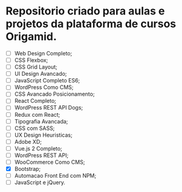 # Repositorio criado para aulas e projetos da plataforma de cursos Origamid.

- [ ] Web Design Completo;
- [ ] CSS Flexbox;
- [ ] CSS Grid Layout;
- [ ] UI Design Avancado;
- [ ] JavaScript Completo ES6;
- [ ] WordPress Como CMS;
- [ ] CSS Avancado Posicionamento;
- [ ] React Completo;
- [ ] WordPress REST API Dogs;
- [ ] Redux com React;
- [ ] Tipografia Avancada;
- [ ] CSS com SASS;
- [ ] UX Design Heuristicas;
- [ ] Adobe XD;
- [ ] Vue.js 2 Completo;
- [ ] WordPress REST API;
- [ ] WooCommerce Como CMS;
- [X] Bootstrap;
- [ ] Automacao Front End com NPM;
- [ ] JavaScript e jQuery.
